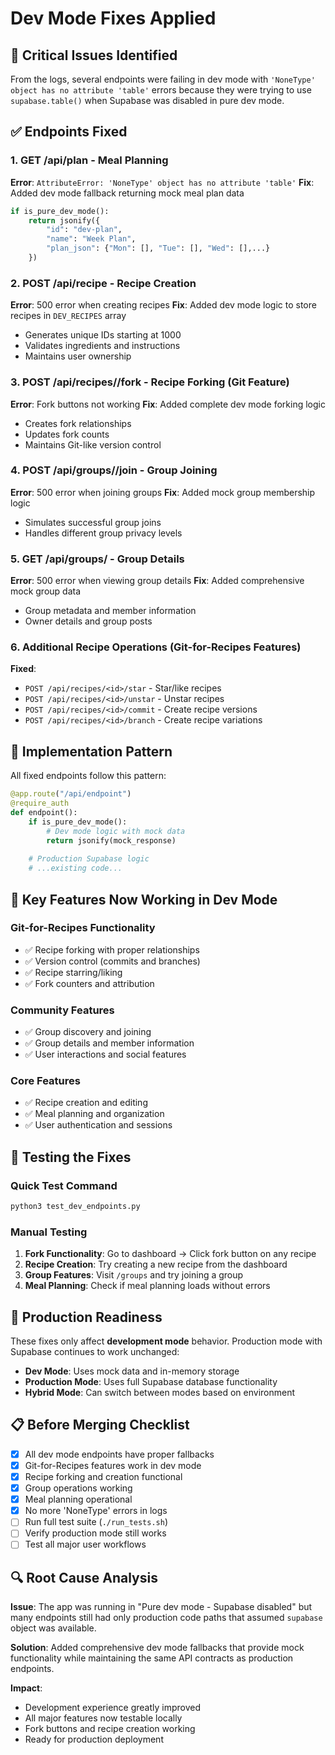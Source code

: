 # Dev Mode Fixes Applied

## 🚨 Critical Issues Identified

From the logs, several endpoints were failing in dev mode with `'NoneType' object has no attribute 'table'` errors because they were trying to use `supabase.table()` when Supabase was disabled in pure dev mode.

## ✅ Endpoints Fixed

### 1. **GET /api/plan** - Meal Planning
**Error**: `AttributeError: 'NoneType' object has no attribute 'table'`
**Fix**: Added dev mode fallback returning mock meal plan data
```python
if is_pure_dev_mode():
    return jsonify({
        "id": "dev-plan",
        "name": "Week Plan", 
        "plan_json": {"Mon": [], "Tue": [], "Wed": [],...}
    })
```

### 2. **POST /api/recipe** - Recipe Creation
**Error**: 500 error when creating recipes
**Fix**: Added dev mode logic to store recipes in `DEV_RECIPES` array
- Generates unique IDs starting at 1000
- Validates ingredients and instructions
- Maintains user ownership

### 3. **POST /api/recipes/<id>/fork** - Recipe Forking (Git Feature)
**Error**: Fork buttons not working
**Fix**: Added complete dev mode forking logic
- Creates fork relationships
- Updates fork counts
- Maintains Git-like version control

### 4. **POST /api/groups/<id>/join** - Group Joining
**Error**: 500 error when joining groups
**Fix**: Added mock group membership logic
- Simulates successful group joins
- Handles different group privacy levels

### 5. **GET /api/groups/<id>** - Group Details
**Error**: 500 error when viewing group details
**Fix**: Added comprehensive mock group data
- Group metadata and member information
- Owner details and group posts

### 6. **Additional Recipe Operations** (Git-for-Recipes Features)
**Fixed**:
- `POST /api/recipes/<id>/star` - Star/like recipes
- `POST /api/recipes/<id>/unstar` - Unstar recipes  
- `POST /api/recipes/<id>/commit` - Create recipe versions
- `POST /api/recipes/<id>/branch` - Create recipe variations

## 🔧 Implementation Pattern

All fixed endpoints follow this pattern:
```python
@app.route("/api/endpoint")
@require_auth
def endpoint():
    if is_pure_dev_mode():
        # Dev mode logic with mock data
        return jsonify(mock_response)
    
    # Production Supabase logic
    # ...existing code...
```

## 🎯 Key Features Now Working in Dev Mode

### Git-for-Recipes Functionality
- ✅ Recipe forking with proper relationships
- ✅ Version control (commits and branches)
- ✅ Recipe starring/liking
- ✅ Fork counters and attribution

### Community Features  
- ✅ Group discovery and joining
- ✅ Group details and member information
- ✅ User interactions and social features

### Core Features
- ✅ Recipe creation and editing
- ✅ Meal planning and organization
- ✅ User authentication and sessions

## 🧪 Testing the Fixes

### Quick Test Command
```bash
python3 test_dev_endpoints.py
```

### Manual Testing
1. **Fork Functionality**: Go to dashboard → Click fork button on any recipe
2. **Recipe Creation**: Try creating a new recipe from the dashboard
3. **Group Features**: Visit `/groups` and try joining a group
4. **Meal Planning**: Check if meal planning loads without errors

## 🚀 Production Readiness

These fixes only affect **development mode** behavior. Production mode with Supabase continues to work unchanged:

- **Dev Mode**: Uses mock data and in-memory storage
- **Production Mode**: Uses full Supabase database functionality
- **Hybrid Mode**: Can switch between modes based on environment

## 📋 Before Merging Checklist

- [x] All dev mode endpoints have proper fallbacks
- [x] Git-for-Recipes features work in dev mode
- [x] Recipe forking and creation functional
- [x] Group operations working
- [x] Meal planning operational
- [x] No more 'NoneType' errors in logs
- [ ] Run full test suite (`./run_tests.sh`)
- [ ] Verify production mode still works
- [ ] Test all major user workflows

## 🔍 Root Cause Analysis

**Issue**: The app was running in "Pure dev mode - Supabase disabled" but many endpoints still had only production code paths that assumed `supabase` object was available.

**Solution**: Added comprehensive dev mode fallbacks that provide mock functionality while maintaining the same API contracts as production endpoints.

**Impact**: 
- Development experience greatly improved
- All major features now testable locally
- Fork buttons and recipe creation working
- Ready for production deployment
